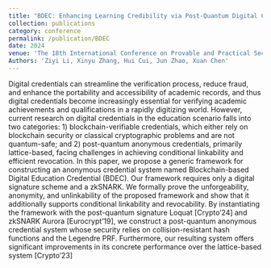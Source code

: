 ```yaml
---
title: "BDEC: Enhancing Learning Credibility via Post-Quantum Digital Credentials"
collection: publications
category: conference
permalink: /publication/BDEC
date: 2024
venue: 'The 18th International Conference on Provable and Practical Security (ProvSec 2024) - Accepted for Publication'
Authors: 'Ziyi Li, Xinyu Zhang, Hui Cui, Jun Zhao, Xuan Chen'
---
```


Digital credentials can streamline the verification process, reduce fraud, and enhance the portability and accessibility of academic records, and thus digital credentials become increasingly essential for verifying academic achievements and qualifications in a rapidly digitizing world. However, current research on digital credentials in the education scenario falls into two categories: 1) blockchain-verifiable credentials, which either rely on blockchain security or classical cryptographic problems and are not quantum-safe; and 2) post-quantum anonymous credentials, primarily lattice-based, facing challenges in achieving conditional linkability and efficient revocation. In this paper, we propose a generic framework for constructing an anonymous credential system named Blockchain-based Digital Education Credential (BDEC). Our framework requires only a digital signature scheme and a zkSNARK. We formally prove the unforgeability, anonymity, and unlinkability of the proposed framework and show that it additionally supports conditional linkability and revocability. By instantiating the framework with the post-quantum signature Loquat [Crypto’24] and zkSNARK Aurora [Eurocrypt’19], we construct a post-quantum anonymous credential system whose security relies on collision-resistant hash functions and the Legendre PRF. Furthermore, our resulting system offers significant improvements in its concrete performance over the lattice-based system [Crypto’23]
